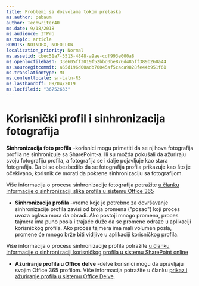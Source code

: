 ```yaml
---
title: Problemi sa dozvolama tokom prelaska
ms.author: pebaum
author: Techwriter40
ms.date: 9/18/2018
ms.audience: ITPro
ms.topic: article
ROBOTS: NOINDEX, NOFOLLOW
localization_priority: Normal
ms.assetid: cbec51a7-5513-4848-a9ae-cdf993e000a8
ms.openlocfilehash: 33e605ff3019f52bbd0be876d485ff389b260a44
ms.sourcegitcommit: a65d196d00adb70045af5caca9828fe44b951f61
ms.translationtype: MT
ms.contentlocale: sr-Latn-RS
ms.lasthandoff: 09/04/2019
ms.locfileid: "36752633"
---
```

# <a name="user-profile-and-photo-synchronization"></a>Korisnički profil i sinhronizacija fotografija

 **Sinhronizacija foto profila** -korisnici mogu primetiti da se njihova fotografija profila ne sinhronizuje sa SharePoint-a. Ili su možda pokušali da ažuriraju svoju fotografiju profila, a fotografija se i dalje pojavljuje kao stara fotografija. Da bi se obezbedilo da se fotografija profila prikazuje kao što je očekivano, korisnik će morati da pokrene sinhronizaciju sa fotografijom. 
  
Više informacija o procesu sinhronizacije fotografija potražite [u članku informacije o sinhronizaciji slika profila u sistemu Office 365](https://go.microsoft.com/fwlink/?linkid=2022634)
  
- **Sinhronizacija profila** -vreme koje je potrebno za dovršavanje sinhronizacije profila zavisi od broja promena ("posao") koji proces uvoza oglasa mora da obradi. Ako postoji mnogo promena, proces tajmera ima puno posla i trajaće duže da se promene odraze u aplikaciji korisničkog profila. Ako proces tajmera ima mali volumen posla, promene će mnogo brže biti vidljive u aplikaciji korisničkog profila. 
  
Više informacija o procesu sinhronizacije profila potražite [u članku informacije o sinhronizaciji korisničkog profila u sistemu SharePoint online](https://go.microsoft.com/fwlink/?linkid=2022639)
    
- **Ažuriranje profila u Office delve** -delve korisnici mogu da upravljaju svojim Office 365 profilom. Više informacija potražite u članku [prikaz i ažuriranje profila u sistemu Office Delve](https://support.office.com/article/View-and-update-your-profile-in-Office-Delve-4e84343b-eedf-45a1-aeb9-8627ccca14ba).
    

